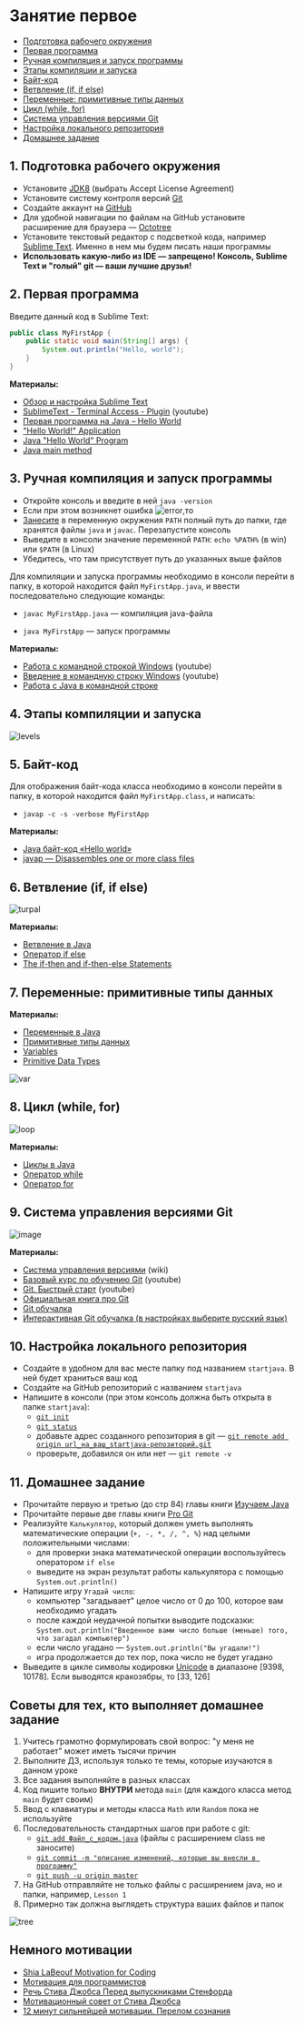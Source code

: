 # Занятие первое

- [Подготовка рабочего окружения](#1)
- [Первая программа](#2)
- [Ручная компиляция и запуск программы](#3)
- [Этапы компиляции и запуска](#4)
- [Байт-код](#5)
- [Ветвление (if, if else)](#6)
- [Переменные: примитивные типы данных](#7)
- [Цикл (while, for)](#8)
- [Система управления версиями Git](#9)
- [Настройка локального репозитория](#10)
- [Домашнее задание](#11)

## 1. <a name="1">Подготовка рабочего окружения</a>
- Установите [JDK8](http://www.oracle.com/technetwork/java/javase/downloads/jdk8-downloads-2133151.html) (выбрать Accept License Agreement)
- Установите систему контроля версий [Git](http://git-scm.com/downloads)
- Создайте аккаунт на [GitHub](https://github.com/)
- Для удобной навигации по файлам на GitHub установите расширение для браузера — [Octotree](https://habrahabr.ru/post/223527/)
- Установите текстовый редактор с подсветкой кода, например [Sublime Text](https://www.sublimetext.com/). Именно в нем мы будем писать наши программы
- **Использовать какую-либо из IDE — запрещено! Консоль, Sublime Text и "голый" git — ваши лучшие друзья!**

## 2. <a name="2">Первая программа</a>

Введите данный код в Sublime Text:

``` java
public class MyFirstApp {	
	public static void main(String[] args) {
		System.out.println("Hello, world");
	}
}
```
**Материалы:**
- [Обзор и настройка Sublime Text](https://xakep.ru/2014/07/28/sublime-text-not-for-coding/)
- [SublimeText - Terminal Access - Plugin](https://www.youtube.com/watch?v=4hZvb8sr1cE) (youtube)
- [Первая программа на Java – Hello World](http://pr0java.blogspot.com/2015/03/java-hello-world.html)
- ["Hello World!" Application](https://docs.oracle.com/javase/tutorial/getStarted/application/index.html)
- [Java "Hello World" Program](https://www.journaldev.com/481/java-hello-world-program)
- [Java main method](https://www.journaldev.com/12552/public-static-void-main-string-args-java-main-method)

## 3. <a name="3">Ручная компиляция и запуск программы</a>
- Откройте консоль и введите в ней `java -version`
- Если при этом возникнет ошибка
![error](https://user-images.githubusercontent.com/29703461/39296698-4796325e-494a-11e8-8ac5-53cf4b3c3e6d.jpg),то
- [Занесите](https://www.java.com/ru/download/help/path.xml) в переменную окружения `PATH` полный путь до папки, где хранятся файлы `java` и `javac`. Перезапустите консоль
- Выведите в консоли значение переменной `PATH`: `echo %PATH%` (в win) или `$PATH` (в Linux)
- Убедитесь, что там присутствует путь до указанных выше файлов

Для компиляции и запуска программы необходимо в консоли перейти в папку, в которой находится файл `MyFirstApp.java`, и ввести последовательно следующие команды:
- `javac MyFirstApp.java` — компиляция java-файла

- `java MyFirstApp` — запуск программы

**Материалы:**
- [Работа с командной строкой Windows](https://www.youtube.com/watch?v=8_tkUJhuogA) (youtube)
- [Введение в командную строку Windows](https://www.youtube.com/user/Iidsp/videos) (youtube)
- [Работа с Java в командной строке](https://habr.com/post/125210/)

## 4. <a name="4">Этапы компиляции и запуска</a>
![levels](https://user-images.githubusercontent.com/29703461/39407954-5ff88c7c-4bd7-11e8-96d6-1456d6673a45.png)

## 5. <a name="5">Байт-код</a>
Для отображения байт-кода класса необходимо в консоли перейти в папку, в которой находится файл `MyFirstApp.class`, и написать:
- `javap -c -s -verbose MyFirstApp`

**Материалы:**
- [Java байт-код «Hello world»](https://habr.com/post/264919/)
- [javap — Disassembles one or more class files](https://docs.oracle.com/javase/8/docs/technotes/tools/windows/javap.html)

## 6. <a name="6">Ветвление (if, if else)</a>
![turpal](https://user-images.githubusercontent.com/29703461/39215173-9afa64b4-481f-11e8-9731-fa60a8439f71.jpg)

**Материалы:**
- [Ветвление в Java](https://vertex-academy.com/tutorials/ru/vetvlenie-v-java/)
- [Оператор if else](http://pr0java.blogspot.ru/2015/04/ifelse.html)
- [The if-then and if-then-else Statements](https://docs.oracle.com/javase/tutorial/java/nutsandbolts/if.html)

## 7. <a name="7">Переменные: примитивные типы данных</a>

**Материалы:**
- [Переменные в Java](https://vertex-academy.com/tutorials/ru/sozdanie-peremennyx-i-tipy-peremenny/)
- [Примитивные типы данных](http://developer.alexanderklimov.ru/android/java/types.php)
- [Variables](https://docs.oracle.com/javase/tutorial/java/nutsandbolts/variables.html)
- [Primitive Data Types](https://docs.oracle.com/javase/tutorial/java/nutsandbolts/datatypes.html)

![var](https://user-images.githubusercontent.com/29703461/39386134-d0843ce6-4a7b-11e8-8a0f-94224b256386.png)

## 8. <a name ="8">Цикл (while, for)</a>
![loop](https://user-images.githubusercontent.com/29703461/39228479-100883f2-4867-11e8-9d63-5d18e455aaa2.jpeg)

**Материалы:**
- [Циклы в Java](https://vertex-academy.com/tutorials/ru/cikly-v-java/)
- [Оператор while](http://pr0java.blogspot.ru/2015/04/while.html)
- [Оператор for](http://pr0java.blogspot.ru/2015/04/for-foreach.html)

## 9. <a name ="9">Система управления версиями Git</a>
![image](https://cloud.githubusercontent.com/assets/18701152/15219746/9295a2fe-186d-11e6-876b-c61cc9be71e4.png)

**Материалы:**
  - [Система управления версиями](https://ru.wikipedia.org/wiki/Система_управления_версиями) (wiki)
  - [Базовый курс по обучению Git](https://www.youtube.com/playlist?list=PLIU76b8Cjem5B3sufBJ_KFTpKkMEvaTQR) (youtube)
  - [Git. Быстрый старт](https://www.youtube.com/watch?v=4-NX17Ip-xQ&list=PLmRNNqEA7JoM77hOJkPrLOfJQGizCLR3P) (youtube)
  - [Официальная книга про Git](https://git-scm.com/book/ru/v2)
  - [Git обучалка](https://githowto.com/ru)
  - [Интерактивная Git обучалка (в настройках выберите русский язык)](http://learngitbranching.js.org)
  
## 10. <a name="10">Настройка локального репозитория</a>
- Создайте в удобном для вас месте папку под названием `startjava`. В ней будет храниться ваш код
- Создайте на GitHub репозиторий с названием `startjava`
- Напишите в консоли (при этом консоль должна быть открыта в папке `startjava`): 
  - [`git init`](https://git-scm.com/book/ru/v1/Основы-Git-Создание-Git-репозитория#Создание-репозитория-в-существующем-каталоге)
  - [`git status`](https://git-scm.com/book/ru/v1/Основы-Git-Запись-изменений-в-репозиторий#Определение-состояния-файлов)
  - добавьте адрес созданного репозитория в git — [`git remote add origin url_на_ваш_startjava-репозиторий.git`](https://git-scm.com/book/ru/v1/Основы-Git-Работа-с-удалёнными-репозиториями)
  - проверьте, добавился он или нет — `git remote -v`

## 11. <a name="11">Домашнее задание</a>
- Прочитайте первую и третью (до стр 84) главы книги [Изучаем Java](https://www.ozon.ru/context/detail/id/7821666/)
- Прочитайте первые две главы книги [Pro Git](https://git-scm.com/book/ru/v2)
- Реализуйте `Калькулятор`, который должен уметь выполнять математические операции (`+, -, *, /, ^, %`) над целыми положительными числами:
  - для проверки знака математической операции воспользуйтесь оператором `if else`
  - выведите на экран результат работы калькулятора с помощью `System.out.println()`
- Напишите игру `Угадай число`:
  - компьютер "загадывает" целое число от 0 до 100, которое вам необходимо угадать
  - после каждой неудачной попытки выводите подсказки: `System.out.println("Введенное вами число больше (меньше) того, что загадал компьютер")`
  - если число угадано — `System.out.println("Вы угадали!")`
  - игра продолжается до тех пор, пока число не будет угадано
- Выведите в цикле символы кодировки [Unicode](https://ru.wikipedia.org/wiki/Юникод) в диапазоне [9398, 10178]. Если выводятся кракозябры, то [33, 126]

## Советы для тех, кто выполняет домашнее задание
1. Учитесь грамотно формулировать свой вопрос: "у меня не работает" может иметь тысячи причин
2. Выполните ДЗ, используя только те темы, которые изучаются в данном уроке
3. Все задания выполняйте в разных классах
4. Код пишите только **ВНУТРИ** метода `main` (для каждого класса метод `main` будет своим)
5. Ввод с клавиатуры и методы класса `Math` или `Random` пока не используйте
6. Последовательность стандартных шагов при работе с git:
   - [`git add Файл_с_кодом.java`](https://git-scm.com/book/ru/v1/Основы-Git-Запись-изменений-в-репозиторий#Отслеживание-новых-файлов) (файлы с расширением class не заносите)
   - [`git commit -m "описание изменений, которые вы внесли в программу"`](https://git-scm.com/book/ru/v1/Основы-Git-Запись-изменений-в-репозиторий#Фиксация-изменений)
   - [`git push -u origin master`](https://git-scm.com/book/ru/v1/Основы-Git-Работа-с-удалёнными-репозиториями#Push)
7. На GitHub отправляйте не только файлы с расширением java, но и папки, например, `Lesson 1`
8. Примерно так должна выглядеть структура ваших файлов и папок

![tree](https://user-images.githubusercontent.com/29703461/40510917-c8e835ce-5fa6-11e8-9450-36ec4b878410.png)

## Немного мотивации
- [Shia LaBeouf Motivation for Coding](https://youtu.be/J1usv2Hn-pU)
- [Мотивация для программистов](https://www.youtube.com/watch?v=NOVaNe3jx6c)
- [Речь Стива Джобса Перед выпускниками Стенфорда](https://www.youtube.com/watch?v=WVz9E7o1mmk)
- [Мотивационный совет от Стива Джобса](https://www.youtube.com/watch?v=Z2qSUZ1o47U)
- [12 минут сильнейшей мотивации. Перелом сознания](https://www.youtube.com/watch?v=69MkvKrraC0)
